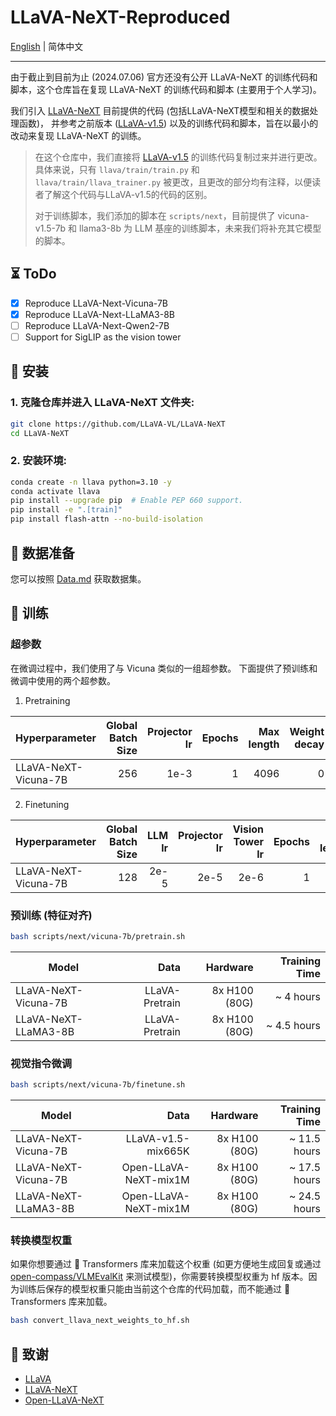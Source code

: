 # LLaVA-NeXT-Reproduced

[English](README.md) | 简体中文

---

由于截止到目前为止 (2024.07.06) 官方还没有公开 LLaVA-NeXT 的训练代码和脚本，这个仓库旨在复现 LLaVA-NeXT 的训练代码和脚本 (主要用于个人学习)。

我们引入 [LLaVA-NeXT](https://github.com/LLaVA-VL/LLaVA-NeXT) 目前提供的代码 (包括LLaVA-NeXT模型和相关的数据处理函数)， 并参考之前版本 ([LLaVA-v1.5](https://github.com/haotian-liu/LLaVA)) 以及的训练代码和脚本，旨在以最小的改动来复现 LLaVA-NeXT 的训练。

> 在这个仓库中，我们直接将 [LLaVA-v1.5](https://github.com/haotian-liu/LLaVA) 的训练代码复制过来并进行更改。具体来说，只有 `llava/train/train.py` 和 `llava/train/llava_trainer.py` 被更改，且更改的部分均有注释，以便读者了解这个代码与LLaVA-v1.5的代码的区别。  
> 
> 对于训练脚本，我们添加的脚本在 `scripts/next`，目前提供了 vicuna-v1.5-7b 和 llama3-8b 为 LLM 基座的训练脚本，未来我们将补充其它模型的脚本。

## ⏳ ToDo

- [X] Reproduce LLaVA-Next-Vicuna-7B
- [X] Reproduce LLaVA-Next-LLaMA3-8B
- [ ] Reproduce LLaVA-Next-Qwen2-7B
- [ ] Support for SigLIP as the vision tower

## 🔧 安装

### 1. **克隆仓库并进入 LLaVA-NeXT 文件夹:**
```bash
git clone https://github.com/LLaVA-VL/LLaVA-NeXT
cd LLaVA-NeXT
```

### 2. **安装环境:**
```bash
conda create -n llava python=3.10 -y
conda activate llava
pip install --upgrade pip  # Enable PEP 660 support.
pip install -e ".[train]"
pip install flash-attn --no-build-isolation
```

## 📁 数据准备

您可以按照 [Data.md](docs/Data.md) 获取数据集。

## 🚆 训练

### 超参数

在微调过程中，我们使用了与 Vicuna 类似的一组超参数。 下面提供了预训练和微调中使用的两个超参数。

1. Pretraining

| Hyperparameter       | Global Batch Size | Projector lr | Epochs | Max length | Weight decay |
| -------------------- | ----------------: | -----------: | -----: | ---------: | -----------: |
| LLaVA-NeXT-Vicuna-7B |               256 |         1e-3 |      1 |       4096 |            0 |

2. Finetuning


| Hyperparameter       | Global Batch Size | LLM lr | Projector lr | Vision Tower lr | Epochs | Max length | Weight decay |
| -------------------- | ----------------: | -----: | -----------: | --------------: | -----: | ---------: | -----------: |
| LLaVA-NeXT-Vicuna-7B |               128 |   2e-5 |         2e-5 |            2e-6 |      1 |       4096 |            0 |

### 预训练 (特征对齐)

```bash
bash scripts/next/vicuna-7b/pretrain.sh 
```

| Model                | Data           | Hardware      | Training Time  |
| -------------------- | -------------: | ------------: | -------------: |
| LLaVA-NeXT-Vicuna-7B | LLaVA-Pretrain | 8x H100 (80G) | ~ 4   hours    |
| LLaVA-NeXT-LLaMA3-8B | LLaVA-Pretrain | 8x H100 (80G) | ~ 4.5 hours    |

### 视觉指令微调

```bash
bash scripts/next/vicuna-7b/finetune.sh
```

| Model                | Data                  | Hardware      | Training Time  |
| -------------------- | --------------------: | ------------: | -------------: |
| LLaVA-NeXT-Vicuna-7B | LLaVA-v1.5-mix665K    | 8x H100 (80G) | ~ 11.5 hours   |
| LLaVA-NeXT-Vicuna-7B | Open-LLaVA-NeXT-mix1M | 8x H100 (80G) | ~ 17.5 hours   |
| LLaVA-NeXT-LLaMA3-8B | Open-LLaVA-NeXT-mix1M | 8x H100 (80G) | ~ 24.5 hours   |

### 转换模型权重

如果你想要通过 🤗 Transformers 库来加载这个权重 (如更方便地生成回复或通过 [open-compass/VLMEvalKit](https://github.com/open-compass/VLMEvalKit) 来测试模型)，你需要转换模型权重为 hf 版本。因为训练后保存的模型权重只能由当前这个仓库的代码加载，而不能通过 🤗 Transformers 库来加载。

```bash
bash convert_llava_next_weights_to_hf.sh
```

## 🙏 致谢

- [LLaVA](https://github.com/haotian-liu/LLaVA)
- [LLaVA-NeXT](https://github.com/LLaVA-VL/LLaVA-NeXT)
- [Open-LLaVA-NeXT](https://github.com/xiaoachen98/Open-LLaVA-NeXT)
